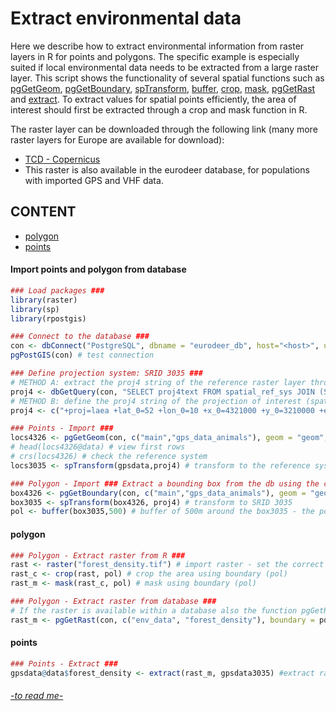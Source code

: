 # Extract environmental data 

Here we describe how to extract environmental information from raster layers in R for points and polygons. The specific example is especially suited if local environmental data needs to be extracted from a large raster layer. This script shows the functionality of several spatial functions such as [pgGetGeom](https://www.rdocumentation.org/packages/rpostgis/versions/1.4.0/topics/pgGetGeom), [pgGetBoundary](https://www.rdocumentation.org/packages/rpostgis/versions/1.4.0/topics/pgGetBoundary), [spTransform](https://www.rdocumentation.org/packages/sp/versions/1.3-1/topics/spTransform), [buffer](https://www.rdocumentation.org/packages/raster/versions/2.6-7/topics/buffer), [crop](https://www.rdocumentation.org/packages/raster/versions/2.6-7/topics/crop), [mask](https://www.rdocumentation.org/packages/raster/versions/2.6-7/topics/mask), [pgGetRast](https://www.rdocumentation.org/packages/rpostgis/versions/1.4.0/topics/pgGetRast) and [extract](https://www.rdocumentation.org/packages/raster/versions/2.6-7/topics/extract). To extract values for spatial points efficiently, the area of interest should first be extracted through a crop and mask function in R. 

The raster layer can be downloaded through the following link (many more raster layers for Europe are available for download): 
* [TCD - Copernicus](https://land.copernicus.eu/pan-european/high-resolution-layers/forests/tree-cover-density/status-maps/view "High Resolution Layer Tree Cover Density")
* This raster is also available in the eurodeer database, for populations with imported GPS and VHF data.  

## CONTENT 

  * [polygon](#polygon)
  * [points](#points)

#### Import points and polygon from database 
```R
### Load packages ###
library(raster)
library(sp)
library(rpostgis)

### Connect to the database ###
con <- dbConnect("PostgreSQL", dbname = "eurodeer_db", host="<host>", user="<myuser>", password="<mypass>")
pgPostGIS(con) # test connection

### Define projection system: SRID 3035 ###
# METHOD A: extract the proj4 string of the reference raster layer through the database
proj4 <- dbGetQuery(con, "SELECT proj4text FROM spatial_ref_sys JOIN (SELECT st_srid(rast) srid FROM env_data.forest_density limit 1) a USING (srid);")
# METHOD B: define the proj4 string of the projection of interest (spatialreference.org) 
proj4 <- c("+proj=laea +lat_0=52 +lon_0=10 +x_0=4321000 +y_0=3210000 +ellps=GRS80 +units=m +no_defs")

### Points - Import ###  
locs4326 <- pgGetGeom(con, c("main","gps_data_animals"), geom = "geom", clauses = "WHERE animals_id in (1,2,3,4,5) and gps_validity_code = 1") # import gps locations
# head(locs4326@data) # view first rows
# crs(locs4326) # check the reference system 
locs3035 <- spTransform(gpsdata,proj4) # transform to the reference system SRID 3035

### Polygon - Import ### Extract a bounding box from the db using the corresponding gps locations 
box4326 <- pgGetBoundary(con, c("main","gps_data_animals"), geom = "geom", clauses = "WHERE animals_id in (1,2,3,4,5) and gps_validity_code = 1") # get bounding box in SRID 4326 (i.e., the reference system of the database)
box3035 <- spTransform(box4326, proj4) # transform to SRID 3035
pol <- buffer(box3035,500) # buffer of 500m around the box3035 - the polygon 
```
#### polygon
```R
### Polygon - Extract raster from R ### 
rast <- raster("forest_density.tif") # import raster - set the correct work directory and name of the raster
rast_c <- crop(rast, pol) # crop the area using boundary (pol)
rast_m <- mask(rast_c, pol) # mask using boundary (pol)

### Polygon - Extract raster from database ###
# If the raster is available within a database also the function pgGetRast can be used instead
rast_m <- pgGetRast(con, c("env_data", "forest_density"), boundary = pol)
```
#### points 
```R
### Points - Extract ### 
gpsdata@data$forest_density <- extract(rast_m, gpsdata3035) #extract raster values for gps locations and add to the data frame 
```

###### [-to read me-](README.md)
